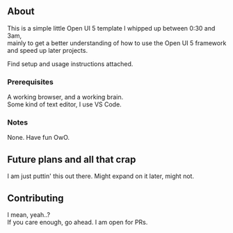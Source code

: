 ## About
This is a simple little Open UI 5 template I whipped up between 0:30 and 3am,  
mainly to get a better understanding of how to use the Open UI 5 framework and speed up later projects.

Find setup and usage  instructions attached.

### Prerequisites

A working browser, and a working brain.  
Some kind of text editor, I use VS Code.

### Notes
None. Have fun OwO.

## Future plans and all that crap
I am just puttin' this out there.
Might expand on it later, might not.

## Contributing
I mean, yeah..?  
If you care enough, go ahead. I am open for PRs.